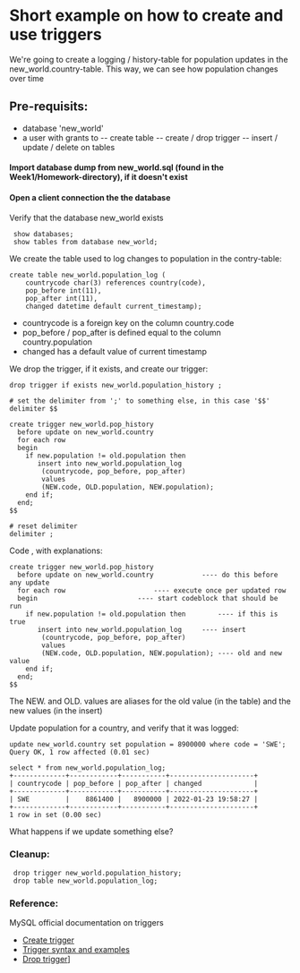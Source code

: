 # Short example on how to create and use triggers 

We're going to create a logging / history-table for population updates in the new_world.country-table.
This way, we can see how population changes over time

## Pre-requisits:
- database 'new_world'
- a user with grants to
-- create table
-- create / drop trigger 
-- insert / update / delete on tables

#### Import database dump from new_world.sql (found in the Week1/Homework-directory), if it doesn't exist

#### Open a client connection the the database
Verify that the database new_world exists
```
 show databases;
 show tables from database new_world;
```

We create the table used to log changes to population in the contry-table:
```
create table new_world.population_log (
    countrycode char(3) references country(code),
    pop_before int(11),
    pop_after int(11),
    changed datetime default current_timestamp);
```
- countrycode is a foreign key on the column country.code
- pop_before / pop_after is defined equal to the column country.population
- changed has a default value of current timestamp


We drop the trigger, if it exists, and create our trigger:
```
drop trigger if exists new_world.population_history ;

# set the delimiter from ';' to something else, in this case '$$'
delimiter $$

create trigger new_world.pop_history
  before update on new_world.country
  for each row
  begin
    if new.population != old.population then
       insert into new_world.population_log
        (countrycode, pop_before, pop_after)
        values
        (NEW.code, OLD.population, NEW.population);
    end if;
  end;
$$

# reset delimiter 
delimiter ;
```

Code , with explanations:
```
create trigger new_world.pop_history
  before update on new_world.country			---- do this before any update
  for each row						---- execute once per updated row
  begin							---- start codeblock that should be run
    if new.population != old.population then		---- if this is true
       insert into new_world.population_log		---- insert 
        (countrycode, pop_before, pop_after)
        values
        (NEW.code, OLD.population, NEW.population);	---- old and new value
    end if;
  end;
$$
```
The NEW. and OLD. values are aliases for the old value (in the table) and the new values (in the insert)

Update population for a country, and verify that it was logged:
```
update new_world.country set population = 8900000 where code = 'SWE';
Query OK, 1 row affected (0.01 sec)

select * from new_world.population_log;
+-------------+------------+-----------+---------------------+
| countrycode | pop_before | pop_after | changed             |
+-------------+------------+-----------+---------------------+
| SWE         |    8861400 |   8900000 | 2022-01-23 19:58:27 |
+-------------+------------+-----------+---------------------+
1 row in set (0.00 sec)
```

What happens if we update something else?

### Cleanup:
```
 drop trigger new_world.population_history;
 drop table new_world.population_log;
```

### Reference:
MySQL official documentation on triggers
- [Create trigger](https://dev.mysql.com/doc/refman/8.0/en/create-trigger.html)
- [Trigger syntax and examples](https://dev.mysql.com/doc/refman/8.0/en/trigger-syntax.html)
- [Drop trigger](https://dev.mysql.com/doc/refman/8.0/en/drop-trigger.html)]


